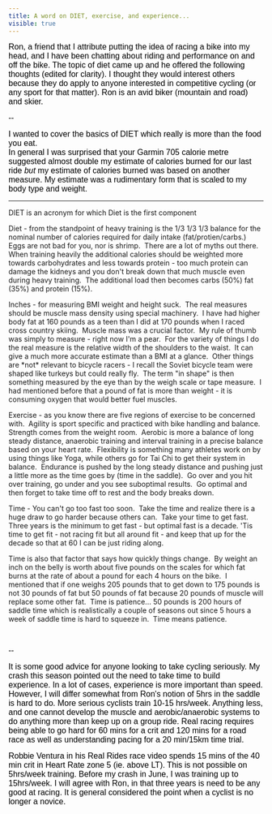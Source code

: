 ---title: A word on DIET, exercise, and experience...visible: true---<span style="color: #000000; font-family: Helvetica, Helvetica, Arial, sans-serif; font-size: medium; line-height: normal;">Ron, a friend that I attribute putting the idea of racing a bike into my head, and I have been chatting about riding and performance on and off the bike. The topic of diet came up and he offered the following thoughts (edited for clarity). I thought they would interest others because they do apply to anyone interested in competitive cycling (or any sport for that matter). Ron is an avid biker (mountain and road) and skier.</span>

<span style="font-family: Helvetica, Helvetica, Arial, sans-serif; color: #000000;"><span style="font-size: medium; line-height: normal;">--</span></span>

<span style="color: #000000; font-family: Helvetica; font-size: medium; line-height: normal;">I wanted to cover the basics of DIET which really is more than the food you eat.<br />In general I was surprised that your Garmin 705 calorie metre suggested almost double my estimate of calories burned for our last ride *but* my estimate of calories burned was based on another measure. My estimate was a rudimentary form that is scaled to my body type and weight.    <br /> </span>

<hr id="system-readmore" />

  
DIET is an acronym for which Diet is the first component  
   
Diet - from the standpoint of heavy training is the 1/3 1/3 1/3 balance for the nominal number of calories required for daily intake (fat/protien/carbs.)  Eggs are not bad for you, nor is shrimp.  There are a lot of myths out there.  When training heavily the additional calories should be weighted more towards carbohydrates and less towards protein - too much protein can damage the kidneys and you don't break down that much muscle even during heavy training.  The additional load then becomes carbs (50%) fat (35%) and protein (15%).    
   
Inches - for measuring BMI weight and height suck.  The real measures should be muscle mass density using special machinery.  I have had higher body fat at 160 pounds as a teen than I did at 170 pounds when I raced cross country skiing.  Muscle mass was a crucial factor.  My rule of thumb was simply to measure - right now I'm a pear.  For the variety of things I do the real measure is the relative width of the shoulders to the waist.  It can give a much more accurate estimate than a BMI at a glance.  Other things are \*not\* relevant to bicycle racers - I recall the Soviet bicycle team were shaped like turkeys but could really fly.  The term "in shape" is then something measured by the eye than by the weigh scale or tape measure.  I had mentioned before that a pound of fat is more than weight - it is consuming oxygen that would better fuel muscles.  
   
Exercise - as you know there are five regions of exercise to be concerned with.  Agility is sport specific and practiced with bike handling and balance.  Strength comes from the weight room.  Aerobic is more a balance of long steady distance, anaerobic training and interval training in a precise balance based on your heart rate.  Flexibility is something many athletes work on by using things like Yoga, while others go for Tai Chi to get their system in balance.  Endurance is pushed by the long steady distance and pushing just a little more as the time goes by (time in the saddle).  Go over and you hit over training, go under and you see suboptimal results.  Go optimal and then forget to take time off to rest and the body breaks down.  
   
Time - You can't go too fast too soon.  Take the time and realize there is a huge draw to go harder because others can.  Take your time to get fast.  Three years is the minimum to get fast - but optimal fast is a decade. 'Tis time to get fit - not racing fit but all around fit - and keep that up for the decade so that at 60 I can be just riding along.    
   
Time is also that factor that says how quickly things change.  By weight an inch on the belly is worth about five pounds on the scales for which fat burns at the rate of about a pound for each 4 hours on the bike.  I mentioned that if one weighs 205 pounds that to get down to 175 pounds is not 30 pounds of fat but 50 pounds of fat because 20 pounds of muscle will replace some other fat.  Time is patience... 50 pounds is 200 hours of saddle time which is realistically a couple of seasons out since 5 hours a week of saddle time is hard to squeeze in.  Time means patience.

 

<span style="font-family: Helvetica, Helvetica, Arial, sans-serif; color: #000000;"><span style="font-size: medium; line-height: normal;">--</span></span>

<span style="font-family: Helvetica, Helvetica, Arial, sans-serif; color: #000000;"><span style="font-size: medium; line-height: normal;">It is some good advice for anyone looking to take cycling seriously. My crash this season pointed out the need to take time to build experience. In a lot of cases, experience is more important than speed. However, I will differ somewhat from Ron's notion of 5hrs in the saddle is hard to do. More serious cyclists train 10-15 hrs/week. Anything less, and one cannot develop the muscle and aerobic/anaerobic systems to do anything more than keep up on a group ride. Real racing requires being able to go hard for 60 mins for a crit and 120 mins for a road race as well as understanding pacing for a 20 min/15km time trial.</span></span>

<span style="font-family: Helvetica, Helvetica, Arial, sans-serif; color: #000000;"><span style="font-size: medium; line-height: normal;">Robbie Ventura in his Real Rides race video spends 15 mins of the 40 min crit in Heart Rate zone 5 (ie. above LT). This is not possible on 5hrs/week training. Before my crash in June, I was training up to 15hrs/week. I will agree with Ron, in that three years is need to be any good at racing. It is general considered the point when a cyclist is no longer a novice.</span></span>

<span style="font-family: Helvetica, Helvetica, Arial, sans-serif; color: #000000;"><span style="font-size: medium; line-height: normal;"><br /></span></span>

<span style="font-family: Helvetica, Helvetica, Arial, sans-serif; color: #000000;"><span style="font-size: medium; line-height: normal;"><br /></span></span>

<span style="font-family: Helvetica, Helvetica, Arial, sans-serif; color: #000000;"><span style="font-size: medium; line-height: normal;"><br /></span></span>